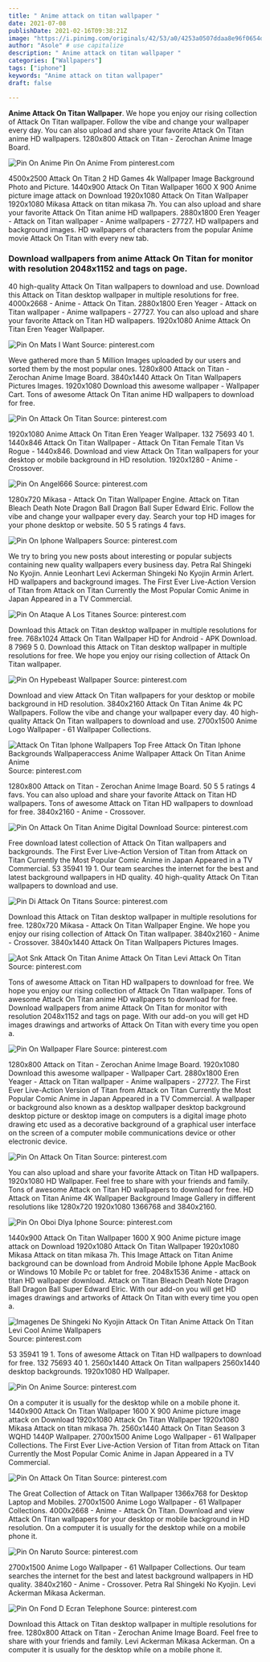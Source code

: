 ```yaml
---
title: " Anime attack on titan wallpaper "
date: 2021-07-08
publishDate: 2021-02-16T09:38:21Z
image: "https://i.pinimg.com/originals/42/53/a0/4253a0507ddaa8e96f0654df1b56ec99.jpg"
author: "Asole" # use capitalize
description: " Anime attack on titan wallpaper "
categories: ["Wallpapers"]
tags: ["iphone"]
keywords: "Anime attack on titan wallpaper"
draft: false

---
```



**Anime Attack On Titan Wallpaper**. We hope you enjoy our rising collection of Attack On Titan wallpaper. Follow the vibe and change your wallpaper every day. You can also upload and share your favorite Attack On Titan anime HD wallpapers. 1280x800 Attack on Titan - Zerochan Anime Image Board.

![Pin On Anime](https://i.pinimg.com/736x/86/da/de/86dadeaca85b7751b6312d0342d72407.jpg "Pin On Anime")
Pin On Anime From pinterest.com


4500x2500 Attack On Titan 2 HD Games 4k Wallpaper Image Background Photo and Picture. 1440x900 Attack On Titan Wallpaper 1600 X 900 Anime picture image attack on Download 1920x1080 Attack On Titan Wallpaper 1920x1080 Mikasa Attack on titan mikasa 7h. You can also upload and share your favorite Attack On Titan anime HD wallpapers. 2880x1800 Eren Yeager - Attack on Titan wallpaper - Anime wallpapers - 27727. HD wallpapers and background images. HD wallpapers of characters from the popular Anime movie Attack On Titan with every new tab.

### Download wallpapers from anime Attack On Titan for monitor with resolution 2048x1152 and tags on page.

40 high-quality Attack On Titan wallpapers to download and use. Download this Attack on Titan desktop wallpaper in multiple resolutions for free. 4000x2668 - Anime - Attack On Titan. 2880x1800 Eren Yeager - Attack on Titan wallpaper - Anime wallpapers - 27727. You can also upload and share your favorite Attack on Titan HD wallpapers. 1920x1080 Anime Attack On Titan Eren Yeager Wallpaper.


![Pin On Mats I Want](https://i.pinimg.com/originals/fb/2b/da/fb2bdaed1bdc7a5af431f94fa27563d8.png "Pin On Mats I Want")
Source: pinterest.com

Weve gathered more than 5 Million Images uploaded by our users and sorted them by the most popular ones. 1280x800 Attack on Titan - Zerochan Anime Image Board. 3840x1440 Attack On Titan Wallpapers Pictures Images. 1920x1080 Download this awesome wallpaper - Wallpaper Cart. Tons of awesome Attack On Titan anime HD wallpapers to download for free.

![Pin On Attack On Titan](https://i.pinimg.com/originals/09/a4/58/09a4582c26324a6077dd920438b53e9a.png "Pin On Attack On Titan")
Source: pinterest.com

1920x1080 Anime Attack On Titan Eren Yeager Wallpaper. 132 75693 40 1. 1440x846 Attack On Titan Wallpaper - Attack On Titan Female Titan Vs Rogue - 1440x846. Download and view Attack On Titan wallpapers for your desktop or mobile background in HD resolution. 1920x1280 - Anime - Crossover.

![Pin On Angel666](https://i.pinimg.com/originals/cd/4c/1f/cd4c1f6eff5a86e23e2b6d10e2678a22.jpg "Pin On Angel666")
Source: pinterest.com

1280x720 Mikasa - Attack On Titan Wallpaper Engine. Attack on Titan Bleach Death Note Dragon Ball Dragon Ball Super Edward Elric. Follow the vibe and change your wallpaper every day. Search your top HD images for your phone desktop or website. 50 5 5 ratings 4 favs.

![Pin On Iphone Wallpapers](https://i.pinimg.com/originals/18/79/74/1879742afcb6efe5dcf6a1de4391a70f.jpg "Pin On Iphone Wallpapers")
Source: pinterest.com

We try to bring you new posts about interesting or popular subjects containing new quality wallpapers every business day. Petra Ral Shingeki No Kyojin. Annie Leonhart Levi Ackerman Shingeki No Kyojin Armin Arlert. HD wallpapers and background images. The First Ever Live-Action Version of Titan from Attack on Titan Currently the Most Popular Comic Anime in Japan Appeared in a TV Commercial.

![Pin On Ataque A Los Titanes](https://i.pinimg.com/736x/73/46/80/7346806136e8a494210df75109819d39.jpg "Pin On Ataque A Los Titanes")
Source: pinterest.com

Download this Attack on Titan desktop wallpaper in multiple resolutions for free. 768x1024 Attack On Titan Wallpaper HD for Android - APK Download. 8 7969 5 0. Download this Attack on Titan desktop wallpaper in multiple resolutions for free. We hope you enjoy our rising collection of Attack On Titan wallpaper.

![Pin On Hypebeast Wallpaper](https://i.pinimg.com/originals/2a/98/cc/2a98cc2025024603854f961e34157b3b.jpg "Pin On Hypebeast Wallpaper")
Source: pinterest.com

Download and view Attack On Titan wallpapers for your desktop or mobile background in HD resolution. 3840x2160 Attack On Titan Anime 4k PC Wallpapers. Follow the vibe and change your wallpaper every day. 40 high-quality Attack On Titan wallpapers to download and use. 2700x1500 Anime Logo Wallpaper - 61 Wallpaper Collections.

![Attack On Titan Iphone Wallpapers Top Free Attack On Titan Iphone Backgrounds Wallpaperaccess Anime Wallpaper Attack On Titan Anime Anime](https://i.pinimg.com/originals/cb/12/b6/cb12b6435e3a7afbaeea1bf972ec0d4d.jpg "Attack On Titan Iphone Wallpapers Top Free Attack On Titan Iphone Backgrounds Wallpaperaccess Anime Wallpaper Attack On Titan Anime Anime")
Source: pinterest.com

1280x800 Attack on Titan - Zerochan Anime Image Board. 50 5 5 ratings 4 favs. You can also upload and share your favorite Attack on Titan HD wallpapers. Tons of awesome Attack on Titan HD wallpapers to download for free. 3840x2160 - Anime - Crossover.

![Pin On Attack On Titan Anime Digital Download](https://i.pinimg.com/originals/9d/82/f6/9d82f6a91a139481a90c7f2a28010813.jpg "Pin On Attack On Titan Anime Digital Download")
Source: pinterest.com

Free download latest collection of Attack On Titan wallpapers and backgrounds. The First Ever Live-Action Version of Titan from Attack on Titan Currently the Most Popular Comic Anime in Japan Appeared in a TV Commercial. 53 35941 19 1. Our team searches the internet for the best and latest background wallpapers in HD quality. 40 high-quality Attack On Titan wallpapers to download and use.

![Pin Di Attack On Titans](https://i.pinimg.com/736x/65/16/fc/6516fc0a316bb52e8c9e77a25afcd3de.jpg "Pin Di Attack On Titans")
Source: pinterest.com

Download this Attack on Titan desktop wallpaper in multiple resolutions for free. 1280x720 Mikasa - Attack On Titan Wallpaper Engine. We hope you enjoy our rising collection of Attack On Titan wallpaper. 3840x2160 - Anime - Crossover. 3840x1440 Attack On Titan Wallpapers Pictures Images.

![Aot Snk Attack On Titan Anime Attack On Titan Levi Attack On Titan](https://i.pinimg.com/736x/2d/94/e9/2d94e970fb64aa9b9eb8069c137c2cc4.jpg "Aot Snk Attack On Titan Anime Attack On Titan Levi Attack On Titan")
Source: pinterest.com

Tons of awesome Attack on Titan HD wallpapers to download for free. We hope you enjoy our rising collection of Attack On Titan wallpaper. Tons of awesome Attack On Titan anime HD wallpapers to download for free. Download wallpapers from anime Attack On Titan for monitor with resolution 2048x1152 and tags on page. With our add-on you will get HD images drawings and artworks of Attack On Titan with every time you open a.

![Pin On Wallpaper Flare](https://i.pinimg.com/originals/4e/81/1d/4e811dbd308367844a5dfe668e42400d.jpg "Pin On Wallpaper Flare")
Source: pinterest.com

1280x800 Attack on Titan - Zerochan Anime Image Board. 1920x1080 Download this awesome wallpaper - Wallpaper Cart. 2880x1800 Eren Yeager - Attack on Titan wallpaper - Anime wallpapers - 27727. The First Ever Live-Action Version of Titan from Attack on Titan Currently the Most Popular Comic Anime in Japan Appeared in a TV Commercial. A wallpaper or background also known as a desktop wallpaper desktop background desktop picture or desktop image on computers is a digital image photo drawing etc used as a decorative background of a graphical user interface on the screen of a computer mobile communications device or other electronic device.

![Pin On Attack On Titan](https://i.pinimg.com/originals/cc/42/a4/cc42a42a2bbcc653f1faa392070f0856.jpg "Pin On Attack On Titan")
Source: pinterest.com

You can also upload and share your favorite Attack on Titan HD wallpapers. 1920x1080 HD Wallpaper. Feel free to share with your friends and family. Tons of awesome Attack on Titan HD wallpapers to download for free. HD Attack on Titan Anime 4K Wallpaper Background Image Gallery in different resolutions like 1280x720 1920x1080 1366768 and 3840x2160.

![Pin On Oboi Dlya Iphone](https://i.pinimg.com/564x/dc/a3/47/dca34771256bb7fc83e5571ef62019de.jpg "Pin On Oboi Dlya Iphone")
Source: pinterest.com

1440x900 Attack On Titan Wallpaper 1600 X 900 Anime picture image attack on Download 1920x1080 Attack On Titan Wallpaper 1920x1080 Mikasa Attack on titan mikasa 7h. This Image Attack on Titan Anime background can be download from Android Mobile Iphone Apple MacBook or Windows 10 Mobile Pc or tablet for free. 2048x1536 Anime - attack on titan HD wallpaper download. Attack on Titan Bleach Death Note Dragon Ball Dragon Ball Super Edward Elric. With our add-on you will get HD images drawings and artworks of Attack On Titan with every time you open a.

![Imagenes De Shingeki No Kyojin Attack On Titan Anime Attack On Titan Levi Cool Anime Wallpapers](https://i.pinimg.com/736x/10/f5/b9/10f5b9e1ebcf7226825fd5a3386044fd.jpg "Imagenes De Shingeki No Kyojin Attack On Titan Anime Attack On Titan Levi Cool Anime Wallpapers")
Source: pinterest.com

53 35941 19 1. Tons of awesome Attack on Titan HD wallpapers to download for free. 132 75693 40 1. 2560x1440 Attack On Titan wallpapers 2560x1440 desktop backgrounds. 1920x1080 HD Wallpaper.

![Pin On Anime](https://i.pinimg.com/originals/26/9d/a0/269da04a2fa31782c0ec4e3b4425e1ef.jpg "Pin On Anime")
Source: pinterest.com

On a computer it is usually for the desktop while on a mobile phone it. 1440x900 Attack On Titan Wallpaper 1600 X 900 Anime picture image attack on Download 1920x1080 Attack On Titan Wallpaper 1920x1080 Mikasa Attack on titan mikasa 7h. 2560x1440 Attack On Titan Season 3 WQHD 1440P Wallpaper. 2700x1500 Anime Logo Wallpaper - 61 Wallpaper Collections. The First Ever Live-Action Version of Titan from Attack on Titan Currently the Most Popular Comic Anime in Japan Appeared in a TV Commercial.

![Pin On Attack On Titan](https://i.pinimg.com/originals/a9/98/d1/a998d1ea87d5ade96dc98c5b688d467c.jpg "Pin On Attack On Titan")
Source: pinterest.com

The Great Collection of Attack on Titan Wallpaper 1366x768 for Desktop Laptop and Mobiles. 2700x1500 Anime Logo Wallpaper - 61 Wallpaper Collections. 4000x2668 - Anime - Attack On Titan. Download and view Attack On Titan wallpapers for your desktop or mobile background in HD resolution. On a computer it is usually for the desktop while on a mobile phone it.

![Pin On Naruto](https://i.pinimg.com/originals/e5/8e/d5/e58ed5581e12707e4b4f29b023f94f97.jpg "Pin On Naruto")
Source: pinterest.com

2700x1500 Anime Logo Wallpaper - 61 Wallpaper Collections. Our team searches the internet for the best and latest background wallpapers in HD quality. 3840x2160 - Anime - Crossover. Petra Ral Shingeki No Kyojin. Levi Ackerman Mikasa Ackerman.

![Pin On Fond D Ecran Telephone](https://i.pinimg.com/originals/42/53/a0/4253a0507ddaa8e96f0654df1b56ec99.jpg "Pin On Fond D Ecran Telephone")
Source: pinterest.com

Download this Attack on Titan desktop wallpaper in multiple resolutions for free. 1280x800 Attack on Titan - Zerochan Anime Image Board. Feel free to share with your friends and family. Levi Ackerman Mikasa Ackerman. On a computer it is usually for the desktop while on a mobile phone it.


